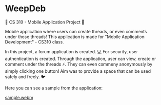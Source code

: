 # WeepDeb
🧙 CS 310 - Mobile Application Project 🧙

Mobile application where users can create threads, or even comments under those threads! This application is made for "Mobile Application Development" - CS310 class.

In this project, a forum application is created. 💻 For security, user authentication is created. Through the application, user can view, create or comment under the threads ⚡. They can even commeny anonymously by simply clicking one button! Aim was to provide a space that can be used safely and freely. 🐦

Here you can see a sample from the application:


[sample.webm](https://github.com/emrekaanusta/WeepDeb/assets/110676789/5dca9228-f67c-4ee8-b8ea-b9eaa427791e)

